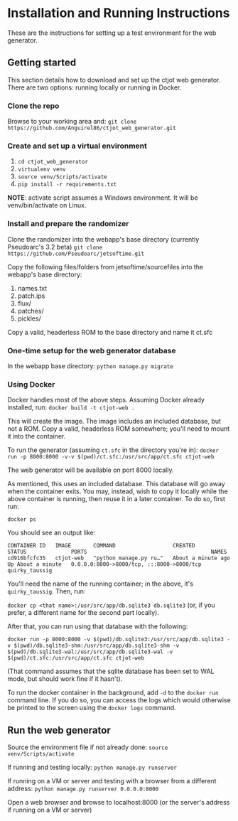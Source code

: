 # Installation and Running Instructions
These are the instructions for setting up a test environment for the web generator.

## Getting started
This section details how to download and set up the ctjot web generator. There are two options: running locally or running in Docker.

### Clone the repo
Browse to your working area and:
`git clone https://github.com/Anguirel86/ctjot_web_generator.git `

### Create and set up a virtual environment

 1. `cd ctjot_web_generator`
 2. `virtualenv venv`
 3. `source venv/Scripts/activate`
 4. `pip install -r requirements.txt`

**NOTE**: activate script assumes a Windows environment.  It will be venv/bin/activate on Linux.

### Install and prepare the randomizer
Clone the randomizer into the webapp's base directory (currently Pseudoarc's 3.2 beta)
`git clone https://github.com/Pseudoarc/jetsoftime.git`

Copy the following files/folders from jetsoftime/sourcefiles into the webapp's base directory:

 1. names.txt
 2. patch.ips
 3. flux/
 4. patches/
 5. pickles/

Copy a valid, headerless ROM to the base directory and name it ct.sfc

### One-time setup for the web generator database
  In the webapp base directory:
    `python manage.py migrate`

### Using Docker

Docker handles most of the above steps. Assuming Docker already installed, run:
`docker build -t ctjot-web .`

This will create the image. The image includes an included database, but not a ROM. Copy a valid, headerless ROM somewhere; you'll need to mount it into the container.

To run the generator (assuming `ct.sfc` in the directory you're in):
`docker run -p 8000:8000 -v-v $(pwd)/ct.sfc:/usr/src/app/ct.sfc ctjot-web`

The web generator will be available on port 8000 locally.

As mentioned, this uses an included database. This database will go away when the container exits. You may, instead, wish to copy it locally while the above container is running, then reuse it in a later container. To do so, first run:

`docker ps`

You should see an output like:
```
CONTAINER ID   IMAGE       COMMAND                  CREATED              STATUS              PORTS                                       NAMES
cd916bfcfc35   ctjot-web   "python manage.py ru…"   About a minute ago   Up About a minute   0.0.0.0:8000->8000/tcp, :::8000->8000/tcp   quirky_taussig
```

You'll need the name of the running container; in the above, it's `quirky_taussig`. Then, run:

`docker cp <that name>:/usr/src/app/db.sqlite3 db.sqlite3` (or, if you prefer, a different name for the second part locally).

After that, you can run using that database with the following:

`docker run -p 8000:8000 -v $(pwd)/db.sqlite3:/usr/src/app/db.sqlite3 -v $(pwd)/db.sqlite3-shm:/usr/src/app/db.sqlite3-shm -v $(pwd)/db.sqlite3-wal:/usr/src/app/db.sqlite3-wal -v $(pwd)/ct.sfc:/usr/src/app/ct.sfc ctjot-web`

(That command assumes that the sqlite database has been set to WAL mode, but should work fine if it hasn't).

To run the docker container in the background, add `-d` to the `docker run` command line. If you do so, you can access the logs which would otherwise be printed to the screen using the `docker logs` command.

## Run the web generator
Source the environment file if not already done:
`source venv/Scripts/activate`

If running and testing locally: 
`python manage.py runserver`
  
If running on a VM or server and testing with a browser from a different address:
`python manage.py runserver 0.0.0.0:8000`
   
Open a web browser and browse to localhost:8000 (or the server's address if running on a VM or server)
